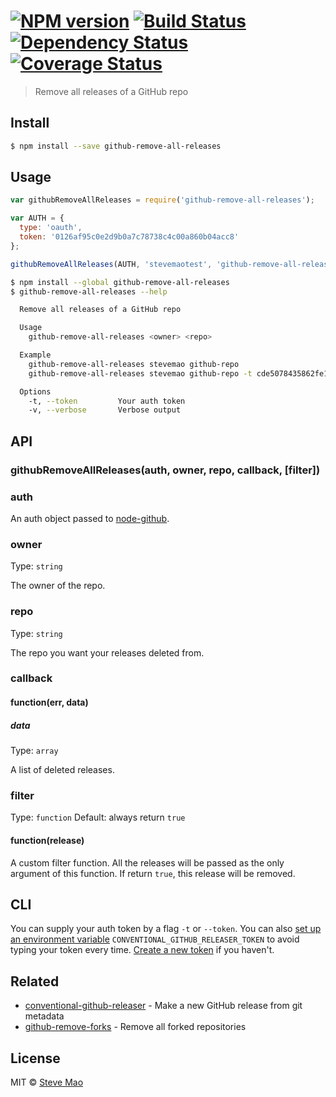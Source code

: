 #  [![NPM version][npm-image]][npm-url] [![Build Status][travis-image]][travis-url] [![Dependency Status][daviddm-image]][daviddm-url] [![Coverage Status][coverall-image]][coverall-url]

> Remove all releases of a GitHub repo


## Install

```sh
$ npm install --save github-remove-all-releases
```


## Usage

```js
var githubRemoveAllReleases = require('github-remove-all-releases');

var AUTH = {
  type: 'oauth',
  token: '0126af95c0e2d9b0a7c78738c4c00a860b04acc8'
};

githubRemoveAllReleases(AUTH, 'stevemaotest', 'github-remove-all-releases-test', callback);
```

```sh
$ npm install --global github-remove-all-releases
$ github-remove-all-releases --help

  Remove all releases of a GitHub repo

  Usage
    github-remove-all-releases <owner> <repo>

  Example
    github-remove-all-releases stevemao github-repo
    github-remove-all-releases stevemao github-repo -t cde5078435862fe1c8af8af4b582460b95e8ec30

  Options
    -t, --token         Your auth token
    -v, --verbose       Verbose output
```


## API

### githubRemoveAllReleases(auth, owner, repo, callback, [filter])

### auth

An auth object passed to [node-github](https://github.com/mikedeboer/node-github#authentication).

### owner

Type: `string`

The owner of the repo.

### repo

Type: `string`

The repo you want your releases deleted from.

### callback

#### function(err, data)

##### data

Type: `array`

A list of deleted releases.

### filter

Type: `function` Default: always return `true`

#### function(release)

A custom filter function. All the releases will be passed as the only argument of this function. If return `true`, this release will be removed.


## CLI

You can supply your auth token by a flag `-t` or `--token`. You can also [set up an environment variable](https://www.google.com.au/webhp?sourceid=chrome-instant&ion=1&espv=2&ie=UTF-8#q=how%20to%20set%20environment%20variable) `CONVENTIONAL_GITHUB_RELEASER_TOKEN` to avoid typing your token every time. [Create a new token](https://github.com/settings/tokens/new) if you haven't.


## Related

- [conventional-github-releaser](https://github.com/stevemao/conventional-github-releaser) - Make a new GitHub release from git metadata
- [github-remove-forks](https://github.com/kevva/github-remove-forks) - Remove all forked repositories


## License

MIT © [Steve Mao](https://github.com/stevemao)


[npm-image]: https://badge.fury.io/js/github-remove-all-releases.svg
[npm-url]: https://npmjs.org/package/github-remove-all-releases
[travis-image]: https://travis-ci.org/stevemao/github-remove-all-releases.svg?branch=master
[travis-url]: https://travis-ci.org/stevemao/github-remove-all-releases
[daviddm-image]: https://david-dm.org/stevemao/github-remove-all-releases.svg?theme=shields.io
[daviddm-url]: https://david-dm.org/stevemao/github-remove-all-releases
[coverall-image]: https://coveralls.io/repos/stevemao/github-remove-all-releases/badge.svg
[coverall-url]: https://coveralls.io/r/stevemao/github-remove-all-releases
